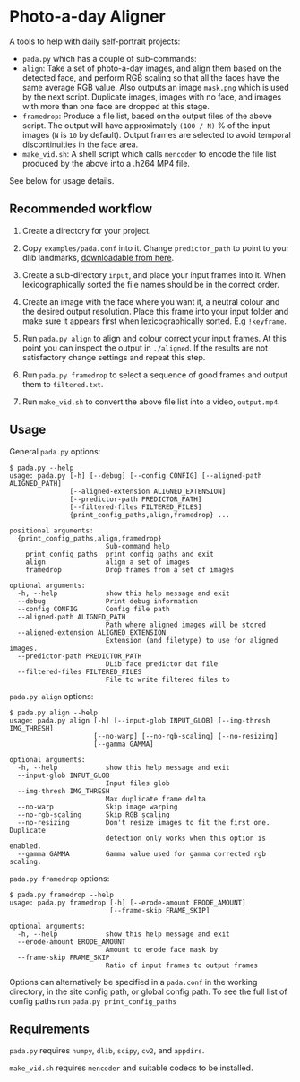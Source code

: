 # Photo-a-day Aligner

A tools to help with daily self-portrait projects:


* `pada.py` which has a couple of sub-commands:
 * `align`: Take a set of photo-a-day images, and align them based on the
   detected face, and perform RGB scaling so that all the faces have the same
   average RGB value. Also outputs an image `mask.png` which is used by the
   next script. Duplicate images, images with no face, and images with more than
   one face are dropped at this stage.
 * `framedrop`: Produce a file list, based on the output files of the above
   script. The output will have approximately `(100 / N)` % of the input images
   (`N` is `10` by default). Output frames are selected to avoid temporal
   discontinuities in the face area.
* `make_vid.sh`: A shell script which calls `mencoder` to encode the file list
  produced by the above into a .h264 MP4 file.

See below for usage details.

## Recommended workflow

1. Create a directory for your project.

2. Copy `examples/pada.conf` into it. Change `predictor_path` to point to your
   dlib landmarks, [downloadable from here](http://sourceforge.net/projects/dclib/files/dlib/v18.10/shape_predictor_68_face_landmarks.dat.bz2).

3. Create a sub-directory `input`, and place your input frames into it. When
   lexicographically sorted the file names should be in the correct order.

4. Create an image with the face where you want it, a neutral colour and the
   desired output resolution. Place this frame into your input folder and make
   sure it appears first when lexicographically sorted. E.g `!keyframe`.

5. Run `pada.py align` to align and colour correct your input frames. At this
   point you can inspect the output in `./aligned`. If the results are not
   satisfactory change settings and repeat this step.

6. Run `pada.py framedrop` to select a sequence of good frames and output them
   to `filtered.txt`.

7. Run `make_vid.sh` to convert the above file list into a video, `output.mp4`.

## Usage

General `pada.py` options:

    $ pada.py --help
    usage: pada.py [-h] [--debug] [--config CONFIG] [--aligned-path ALIGNED_PATH]
                   [--aligned-extension ALIGNED_EXTENSION]
                   [--predictor-path PREDICTOR_PATH]
                   [--filtered-files FILTERED_FILES]
                   {print_config_paths,align,framedrop} ...

    positional arguments:
      {print_config_paths,align,framedrop}
                            Sub-command help
        print_config_paths  print config paths and exit
        align               align a set of images
        framedrop           Drop frames from a set of images

    optional arguments:
      -h, --help            show this help message and exit
      --debug               Print debug information
      --config CONFIG       Config file path
      --aligned-path ALIGNED_PATH
                            Path where aligned images will be stored
      --aligned-extension ALIGNED_EXTENSION
                            Extension (and filetype) to use for aligned images.
      --predictor-path PREDICTOR_PATH
                            DLib face predictor dat file
      --filtered-files FILTERED_FILES
                            File to write filtered files to

`pada.py align` options:

    $ pada.py align --help
    usage: pada.py align [-h] [--input-glob INPUT_GLOB] [--img-thresh IMG_THRESH]
                         [--no-warp] [--no-rgb-scaling] [--no-resizing]
                         [--gamma GAMMA]

    optional arguments:
      -h, --help            show this help message and exit
      --input-glob INPUT_GLOB
                            Input files glob
      --img-thresh IMG_THRESH
                            Max duplicate frame delta
      --no-warp             Skip image warping
      --no-rgb-scaling      Skip RGB scaling
      --no-resizing         Don't resize images to fit the first one. Duplicate
                            detection only works when this option is enabled.
      --gamma GAMMA         Gamma value used for gamma corrected rgb scaling.


`pada.py framedrop` options:

    $ pada.py framedrop --help
    usage: pada.py framedrop [-h] [--erode-amount ERODE_AMOUNT]
                             [--frame-skip FRAME_SKIP]

    optional arguments:
      -h, --help            show this help message and exit
      --erode-amount ERODE_AMOUNT
                            Amount to erode face mask by
      --frame-skip FRAME_SKIP
                            Ratio of input frames to output frames

Options can alternatively be specified in a `pada.conf` in the working
directory, in the site config path, or global config path. To see the full list
of config paths run `pada.py print_config_paths`

## Requirements

`pada.py` requires `numpy`, `dlib`, `scipy`, `cv2`, and `appdirs`.

`make_vid.sh` requires `mencoder` and suitable codecs to be installed.
